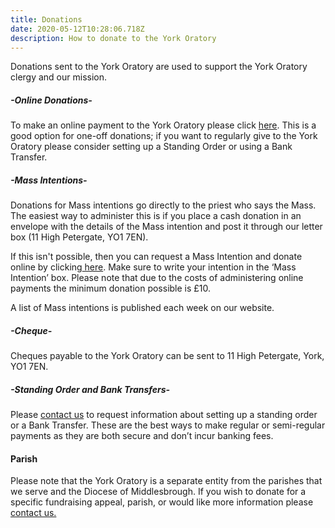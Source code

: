```yaml
---
title: Donations
date: 2020-05-12T10:28:06.718Z
description: How to donate to the York Oratory
---
```

Donations sent to the York Oratory are used to support the York Oratory clergy and our mission.

##### \-Online Donations-

To make an online payment to the York Oratory please click [here](https://yorkoratory.com/donate/). This is a good option for one-off donations; if you want to regularly give to the York Oratory please consider setting up a Standing Order or using a Bank Transfer.

##### \-Mass Intentions-

Donations for Mass intentions go directly to the priest who says the Mass.  The easiest way to administer this is if you place a cash donation in an envelope with the details of the Mass intention and post it through our letter box (11 High Petergate, YO1 7EN). 

If this isn't possible, then you can request a Mass Intention and donate online by clicking[ here](https://yorkoratory.com/donate/). Make sure to write your intention in the ‘Mass Intention’ box. Please note that due to the costs of administering online payments the minimum donation possible is £10.

A list of Mass intentions is published each week on our website.

##### \-Cheque-

Cheques payable to the York Oratory can be sent to 11 High Petergate, York, YO1 7EN.

##### \-Standing Order and Bank Transfers-

Please [contact us](https://yorkoratory.com/contact) to request information about setting up a standing order or a Bank Transfer. These are the best ways to make regular or semi-regular payments as they are both secure and don’t incur banking fees.

#### Parish

Please note that the York Oratory is a separate entity from the parishes that we serve and the Diocese of Middlesbrough. If you wish to donate for a specific fundraising appeal, parish, or would like more information please [contact us.](https://yorkoratory.com/contact)

